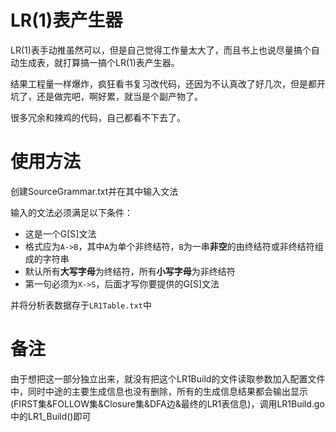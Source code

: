 # LR(1)表产生器

LR(1)表手动推虽然可以，但是自己觉得工作量太大了，而且书上也说尽量搞个自动生成表，就打算搞一搞个LR(1)表产生器。

结果工程量一样爆炸，疯狂看书复习改代码，还因为不认真改了好几次，但是都开坑了，还是做完吧，啊好累，就当是个副产物了。

很多冗余和辣鸡的代码，自己都看不下去了。

# 使用方法

创建SourceGrammar.txt并在其中输入文法

输入的文法必须满足以下条件：

- 这是一个G[S]文法
- 格式应为`A->B`，其中`A`为单个非终结符，`B`为一串**非空**的由终结符或非终结符组成的字符串
- 默认所有**大写字母**为终结符，所有**小写字母**为非终结符
- 第一句必须为`X->S`，后面才写你要提供的G[S]文法

并将分析表数据存于`LR1Table.txt`中

# 备注

由于想把这一部分独立出来，就没有把这个LR1Build的文件读取参数加入配置文件中，同时中途的主要生成信息也没有删除，所有的生成信息结果都会输出显示(FIRST集&FOLLOW集&Closure集&DFA边&最终的LR1表信息)，调用LR1Build.go中的LR1_Build()即可

